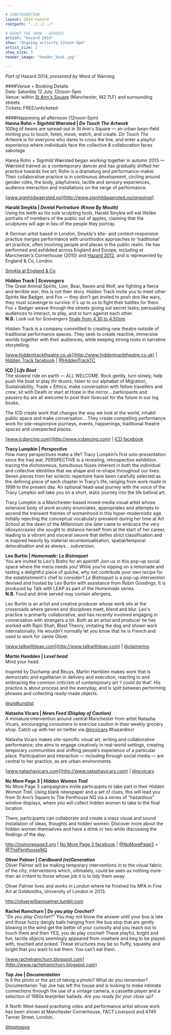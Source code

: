 ```yaml
---

# CONFIGURATION
layout: 2014-hazard
rootpath: "../../../"

# ABOUT THE SHOW - GENERIC
artist: "Hazard 2014"
show: "Ongoing activity 12noon-5pm"
artist_size: 1
show_size: 3
header_image: "header_boat.jpg"

---
```

*Part of* Hazard 2014, *presented by* Word of Warning       
     
####Venue + Booking Details        
Date: Saturday 12 July, 12noon-5pm                
Venue: within [St Ann's Square](http://bit.ly/1wrGmvW) (Manchester, M2 7LF) and surrounding streets       
Tickets: FREE/unticketed              
                
####Happening all afternoon (12noon-5pm)             
**Hanna Rohn + Signhild Wærsted | *Do Touch The Artwork***        
100kg of beans are spread-out in St Ann's Square — an urban bean-field inviting you to touch, listen, move, watch, and create. *Do Touch The Artwork* is for everyone who dares to cross the line, and enter a playful experience where individuals face the collective & collaboration faces sabotage. 
                     
Hanna Rohn + Signhild Wærsted began working together in autumn 2013 — Wærsted trained as a contemporary dancer and has gradually shifted her practice towards live art; Rohn is a dramaturg and performance-maker. Their collaborative practice is in continuous development, circling around gender roles, the body, playfulness, tactile and sensory experiences, audience interaction and installations on the verge of performance.    

[www.signhildwaersted.no](http://www.signhildwaersted.no/ongoing/)
                  
**Harald Smykla | *Dental Portraiture (Know By Mouth)***                
Using his teeth as his sole sculpting tools, Harald Smykla will eat lifelike portraits of members of the public out of apples, claiming that the sculptures will age in lieu of the people they portray.	
                   
A German artist based in London, Smykla's site- and context-responsive practice merges performance with unorthodox approaches to 'traditional' art practice, often involving people and places in the public realm. He has performed and exhibited across England and Europe, including at Manchester’s Cornerhouse (2010) and [Hazard 2012](archive/2012-hazard/smykla), and is represented by England & Co, London.                
                   
[Smykla at England & Co](http://www.englandgallery.com/EXHIB_SMYKLA.htm)	 
                  
**Hidden Track | *Scavengers***                  
The Great Animal Spirits, Lion, Bear, Raven and Wolf, are fighting a fierce and terrible war; this is not their story. 
Hidden Track invite you to meet other Spirits like Badger, and Fox — they don't get invited to posh dos like wars, they must scavenge to survive: it's up to us to fight their battles for them. Fox + Badger weave through the streets giving out secret tasks, persuading audiences to interact, to play, and to turn against each other.                  
**N.B.** Look out for *Scavengers* [finale from 4.30 to 4.50pm](/current/2014-hazard/4)                   
                   
Hidden Track is a company committed to creating new theatre outside of traditional performance spaces. They seek to create reactive, immersive worlds together with their audiences, while keeping strong roots in narrative storytelling.          
                    
[www.hiddentracktheatre.co.uk](http://www.hiddentracktheatre.co.uk) | [Hidden Track facebook](http://www.facebook.com/HiddenTrackTheatre) | [@HiddenTrackTC](http://twitter.com/HiddenTrackTC)
                 
**ICD | *Life Boat***               
The slowest ride on earth — ALL WELCOME. Rock gently, turn slowly, help push the boat or play thr drums; listen to our alphabet of Migration, Sustainability, Trade + Ethics; make conversation with fellow travellers and crew; sit with Death or start at Hope in the mirror… participants and passers-by are all welcome to post their forecast for the future in our log books.               
               
The ICD create work that changes the way we look at the world, inhabit public space and make conversation… They create compelling performance work for site-responsive journeys, events, happenings, traditional theatre spaces and unexpected places.              
                
[www.icdancing.com](http://www.icdancing.com) | [ICD facebook](http://www.facebook.com/pages/The-Institute-for-Crazy-Dancing/205800326152977)

**Tracy Lumpkin | *Perspective***             
How many perspectives make a life? Tracy Lumpkin’s first solo-presentation since the Iraq war, PERSPECTIVE is a revealing, retrospective exhibition tracing the dichotomous, tumultuous fluxes inherent in both the individual and collective identities that we shape and re-shape throughout our lives. Seven pieces from her eclectic repertoire have been carefully selected as the defining piece of each chapter in Tracy’s life, ranging from work made in 1999 to the present day. An optional head-seat journey with the voice of the Tracy Lumpkin will take you on a short, static journey into the life behind art.                  
                      
Tracy Lumpkin is a Manchester-based mixed-media visual artist whose extensive body of work acutely enunciates, appropriates and attempts to ascend the transient themes of womanhood in this hyper-modernistic age. Initially rejecting the conceptual vocabulary prevalent during her time at Art School at the dawn of the Millennium she later came to embrace the very idiosyncrasies she sought to distance herself from at the start of her career, leading to a vibrant and visceral oeuvre that defies strict classification and is inspired heavily by material recontextualisation, spatial/temporal delocalisation and as always… subversion.        	 
            
**Leo Burtin | *Homemade: Le Bistroquet***                 
You are invited to Leo's Bistro for an apéritif! Join us in this pop-up social space where the menu needs you! While you're sipping on a lemonade and tasting a delightful piece of quiche, why not contribute your own recipe for the establishment's chef to consider? *Le Bistroquet* is a pop-up intervention devised and hosted by Leo Burtin with assistance from Robin Goodings. It is produced by Talk with LEAP as part of the *Homemade* series.                       
**N.B.** Food and drink served may contain allergens.	         
                  
Leo Burtin is an artist and creative producer whose work sits at the crossroads where genres and disciplines meet, blend and blur. Leo's practice is primarily collaborative, and has recently involved engaging in conversation with strangers a lot. Both as an artist and producer he has worked with Rajni Shah, Blast Theory, imitating the dog and shown work internationally. He wouldn't normally let you know that he is French and used to work for Jamie Oliver.	               
                     
[www.talkwithleap.com](http://www.talkwithleap.com) | [@olamerino](http://twitter.com/olamerino)                
                
**Martin Hamblen | *Level head***            
Mind your head.           
                
Inspired by Duchamp and Beuys, Martin Hamblen makes work that is democratic and egalitarian in delivery and execution, reacting to and embracing the common criticism of contemporary art ‘I could do that’. His practice is about process and the everyday, and is split between performing phrases and collecting ready-made objects.
                      
[@uistkunstist](http://twitter.com/uistkunstist)
                  
**Natasha Vicars | *News Feed (Display of Caution)***                   
A miniature intervention around central Manchester from artist Natasha Vicars, encouraging consumers to exercise caution in their weekly grocery shop. Catch up with her on twitter via [@ncvicars](http://twitter.com/ncvicars) #hazardmcr

Natasha Vicars makes site-specific visual art, writing and collaborative performance; she aims to engage creatively in real-world settings, creating temporary communities and shifting people’s experience of a particular place. Participation and interaction — including through social media — are central to her practice, as are urban environments.          
                  
[www.natashavicars.com](http://www.natashavicars.com) | [@ncvicars](http://twitter.com/ncvicars)           
             
**No More Page 3 | *Hidden Women Trail***              
No More Page 3 campaigners invite participants to take part in their *Hidden Woman Trail*. Using blank newspaper and a set of clues, this will lead you from St Ann’s Square to The Penthouse NQ via a series of “hazardous” window displays, where you will collect hidden women to take to the final location.    
 
There, participants can collaborate and create a mass visual and sound installation of ideas, thoughts and hidden women.  Discover more about the hidden women themselves and have a drink or two while discussing the findings of the day.  
 	                     
<http://nomorepage3.org> | [No More Page 3 facebook](http://www.facebook.com/groups/nmp3manchester) | [@NoMorePage3](http://twitter.com/NoMorePage3) + [@ThePenthouseNQ](http://twitter.com/ThePenthouseNQ)               
                
**Oliver Palmer | *Cardboard (re)Generation***                
Oliver Palmer will be making temporary interventions in to the visual fabric of the city; interventions which, ultimately, could be seen as nothing more than an irritant to those whose job it is to tidy them away.               

Oliver Palmer lives and works in London where he finished his MFA in Fine Art at Goldsmiths, University of London in 2013.    
               
<http://oliverwilliampalmer.tumblr.com>                
                    
**Rachel Ramchurn | *Do you play Crochet?***                  
*"Do you play Crochet?"* You may not know the answer until your bus is late and those fuzzy dangly balls hanging from the bus stop that are gently blowing in the wind get the better of your curiosity and you reach out to touch them and then YES, you do play crochet! These playful, bright and fun, tactile objects seemingly appeared from nowhere and beg to be played with, touched and poked. These structures may be so fluffy, squashy and bright that you want to eat them. You can’t eat them.             
                
[www.rachelramchurn.blogspot.com](http://www.rachelramchurn.blogspot.com)             
                
**Top Joe | *Documentation***    
Is it the photo or the act of taking a photo? What do you remember? Documentarian Top Joe has left the house and is looking to make intimate connections through the use of a vintage camera, a cassette player and a selection of 1980s tearjerker ballads. *Are you ready for your close up?*	          
               
A North West-based practising video and performance artist whose work has been shown at Manchester Cornerhouse, FACT Liverpool and 4749 Tanner Street, London.
              
[@toptopjoe](http://twitter.com/toptopjoe)
